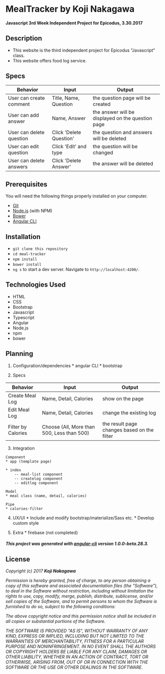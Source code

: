 # MealTracker by Koji Nakagawa

#### Javascript 3rd Week Independent Project for Epicodus, 3.30.2017

## Description
* This website is the third independent project for Epicodus "Javascript" class.
* This website offers food log service.


## Specs
|Behavior|Input|Output|
|--------|-----|------|
| User can create comment    | Title, Name, Question  | the question page will be created |
| User can add answer   | Name, Answer  | the answer will be displayed on the question page |
| User can delete question | Click  'Delete Question' | the question and answers will be deleted |
| User can edit question | Click  'Edit' and type | the question will be changed |
| User can delete answers | Click  'Delete Answer' | the answer will be deleted |




## Prerequisites
You will need the following things properly installed on your computer.

* [Git](https://git-scm.com/)
* [Node.js](https://nodejs.org/) (with NPM)
* [Bower](https://bower.io/)
* [Angular CLI](https://cli.angular.io/)


## Installation
* `git clone this repository`
* `cd meal-tracker`
* `npm install`
* `bower install`
* `ng s` to start a dev server. Navigate to `http://localhost:4200/`.


## Technologies Used
  * HTML
  * CSS
  * Bootstrap
  * Javascript
  * Typescript
  * Angular
  * Node.js
  * npm
  * bower

  ## Planning

  1. Configuration/dependencies
    * angular CLI
    * bootstrap

  2. Specs

  |Behavior|Input|Output|
  |--------|-----|------|
  | Create Meal Log| Name, Detail, Calories  | show on the page |
  | Edit Meal Log   | Name, Detail, Calories  | change the existing log|
  | Filter by Calories | Choose (All, More than 500, Less than 500) | the result page changes based on the filter |

  3. Integration

    Component
    * app (template page)

    * index
        -- meal-list component
        -- createlog component
        -- editlog component

    Model
    * meal class (name, detail, calories)

    Pipe
    * calories-filter

  4. UX/UI
    * Include and modify bootstrap/materialize/Sass etc.
    * Develop custom style

  5. Extra
    * firebase (not completed)

##### This project was generated with [angular-cli](https://github.com/angular/angular-cli) version 1.0.0-beta.28.3.

## License
  _Copyright (c) 2017 **Koji Nakagawa**_

  _Permission is hereby granted, free of charge, to any person obtaining a copy
  of this software and associated documentation files (the "Software"), to deal
  in the Software without restriction, including without limitation the rights
  to use, copy, modify, merge, publish, distribute, sublicense, and/or sell
  copies of the Software, and to permit persons to whom the Software is
  furnished to do so, subject to the following conditions:_

  _The above copyright notice and this permission notice shall be included in all
  copies or substantial portions of the Software._

  _THE SOFTWARE IS PROVIDED "AS IS", WITHOUT WARRANTY OF ANY KIND, EXPRESS OR
  IMPLIED, INCLUDING BUT NOT LIMITED TO THE WARRANTIES OF MERCHANTABILITY,
  FITNESS FOR A PARTICULAR PURPOSE AND NONINFRINGEMENT. IN NO EVENT SHALL THE
  AUTHORS OR COPYRIGHT HOLDERS BE LIABLE FOR ANY CLAIM, DAMAGES OR OTHER
  LIABILITY, WHETHER IN AN ACTION OF CONTRACT, TORT OR OTHERWISE, ARISING FROM,
  OUT OF OR IN CONNECTION WITH THE SOFTWARE OR THE USE OR OTHER DEALINGS IN THE
  SOFTWARE._
